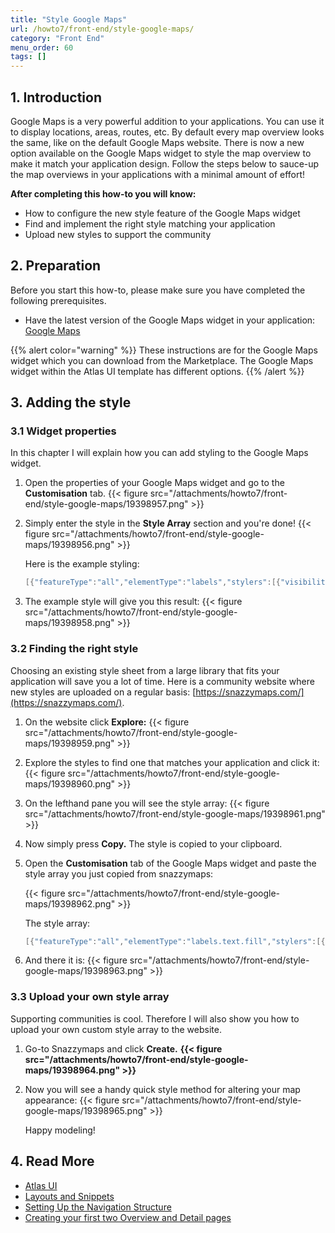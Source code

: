 ```yaml
---
title: "Style Google Maps"
url: /howto7/front-end/style-google-maps/
category: "Front End"
menu_order: 60
tags: []
---
```


## 1. Introduction

Google Maps is a very powerful addition to your applications. You can use it to display locations, areas, routes, etc. By default every map overview looks the same, like on the default Google Maps website. There is now a new option available on the Google Maps widget to style the map overview to make it match your application design. Follow the steps below to sauce-up the map overviews in your applications with a minimal amount of effort!

**After completing this how-to you will know:**

*   How to configure the new style feature of the Google Maps widget
*   Find and implement the right style matching your application
*   Upload new styles to support the community

## 2. Preparation

Before you start this how-to, please make sure you have completed the following prerequisites.

*   Have the latest version of the Google Maps widget in your application: [Google Maps](/appstore/widgets/google-maps/)

{{% alert color="warning" %}}
These instructions are for the Google Maps widget which you can download from the Marketplace. The Google Maps widget within the Atlas UI template has different options.
{{% /alert %}}

## 3. Adding the style

### 3.1 Widget properties

In this chapter I will explain how you can add styling to the Google Maps widget.

1.  Open the properties of your Google Maps widget and go to the **Customisation** tab.
    {{< figure src="/attachments/howto7/front-end/style-google-maps/19398957.png" >}}

2.  Simply enter the style in the **Style Array** section and you're done!
    {{< figure src="/attachments/howto7/front-end/style-google-maps/19398956.png" >}}

    Here is the example styling:

    ```java
    [{"featureType":"all","elementType":"labels","stylers":[{"visibility":"off"}]},{"featureType":"administrative","elementType":"all","stylers":[{"visibility":"off"}]},{"featureType":"administrative","elementType":"labels","stylers":[{"visibility":"off"}]},{"featureType":"landscape","elementType":"all","stylers":[{"visibility":"on"}]},{"featureType":"landscape","elementType":"geometry.fill","stylers":[{"color":"#abce83"}]},{"featureType":"landscape","elementType":"labels","stylers":[{"visibility":"off"}]},{"featureType":"poi","elementType":"all","stylers":[{"visibility":"off"}]},{"featureType":"road","elementType":"geometry.fill","stylers":[{"visibility":"simplified"}]},{"featureType":"road","elementType":"labels.text.fill","stylers":[{"color":"#5B5B3F"}]},{"featureType":"road","elementType":"labels.text.stroke","stylers":[{"color":"#ABCE83"}]},{"featureType":"road","elementType":"labels.icon","stylers":[{"visibility":"off"}]},{"featureType":"road.highway","elementType":"geometry","stylers":[{"color":"#EBF4A4"}]},{"featureType":"road.arterial","elementType":"all","stylers":[{"visibility":"off"}]},{"featureType":"road.local","elementType":"all","stylers":[{"visibility":"off"}]},{"featureType":"transit","elementType":"all","stylers":[{"visibility":"off"}]},{"featureType":"water","elementType":"geometry","stylers":[{"visibility":"on"},{"color":"#aee2e0"}]}]
    ```

3.  The example style will give you this result:
    {{< figure src="/attachments/howto7/front-end/style-google-maps/19398958.png" >}}

### 3.2 Finding the right style

Choosing an existing style sheet from a large library that fits your application will save you a lot of time. Here is a community website where new styles are uploaded on a regular basis: [https://snazzymaps.com/](https://snazzymaps.com/).

1.  On the website click **Explore:**
    {{< figure src="/attachments/howto7/front-end/style-google-maps/19398959.png" >}}
2.  Explore the styles to find one that matches your application and click it:
    {{< figure src="/attachments/howto7/front-end/style-google-maps/19398960.png" >}}
3.  On the lefthand pane you will see the style array:
    {{< figure src="/attachments/howto7/front-end/style-google-maps/19398961.png" >}}
4.  Now simply press **Copy.** The style is copied to your clipboard.
5.  Open the **Customisation** tab of the Google Maps widget and paste the style array you just copied from snazzymaps:

    {{< figure src="/attachments/howto7/front-end/style-google-maps/19398962.png" >}}

    The style array:

    ```java
    [{"featureType":"all","elementType":"labels.text.fill","stylers":[{"color":"#ffffff"}]},{"featureType":"all","elementType":"labels.text.stroke","stylers":[{"color":"#000000"},{"lightness":13}]},{"featureType":"administrative","elementType":"geometry.fill","stylers":[{"color":"#000000"}]},{"featureType":"administrative","elementType":"geometry.stroke","stylers":[{"color":"#144b53"},{"lightness":14},{"weight":1.4}]},{"featureType":"landscape","elementType":"all","stylers":[{"color":"#08304b"}]},{"featureType":"poi","elementType":"geometry","stylers":[{"color":"#0c4152"},{"lightness":5}]},{"featureType":"road.highway","elementType":"geometry.fill","stylers":[{"color":"#000000"}]},{"featureType":"road.highway","elementType":"geometry.stroke","stylers":[{"color":"#0b434f"},{"lightness":25}]},{"featureType":"road.arterial","elementType":"geometry.fill","stylers":[{"color":"#000000"}]},{"featureType":"road.arterial","elementType":"geometry.stroke","stylers":[{"color":"#0b3d51"},{"lightness":16}]},{"featureType":"road.local","elementType":"geometry","stylers":[{"color":"#000000"}]},{"featureType":"transit","elementType":"all","stylers":[{"color":"#146474"}]},{"featureType":"water","elementType":"all","stylers":[{"color":"#021019"}]}]
    ```

6.  And there it is:
    {{< figure src="/attachments/howto7/front-end/style-google-maps/19398963.png" >}}

### 3.3 Upload your own style array

Supporting communities is cool. Therefore I will also show you how to upload your own custom style array to the website.

1.  Go-to Snazzymaps and click **Create.**
    **{{< figure src="/attachments/howto7/front-end/style-google-maps/19398964.png" >}}** 
2.  Now you will see a handy quick style method for altering your map appearance:
    {{< figure src="/attachments/howto7/front-end/style-google-maps/19398965.png" >}} 

    Happy modeling!

## 4. Read More

* [Atlas UI](/howto7/front-end/atlas-ui/)
*   [Layouts and Snippets](/howto7/front-end/layouts-and-snippets/)
*   [Setting Up the Navigation Structure](/howto7/general/setting-up-the-navigation-structure/)
*   [Creating your first two Overview and Detail pages](/howto7/front-end/create-your-first-two-overview-and-detail-pages/)
